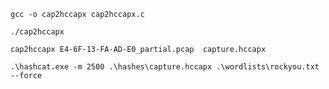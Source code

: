 ```
gcc -o cap2hccapx cap2hccapx.c
```

```
./cap2hccapx
```

```
cap2hccapx E4-6F-13-FA-AD-E0_partial.pcap  capture.hccapx
```

```
.\hashcat.exe -m 2500 .\hashes\capture.hccapx .\wordlists\rockyou.txt --force
```
